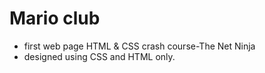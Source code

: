# Mario club
- first web page  HTML & CSS crash course-The Net Ninja  
- designed using CSS and HTML only. 
